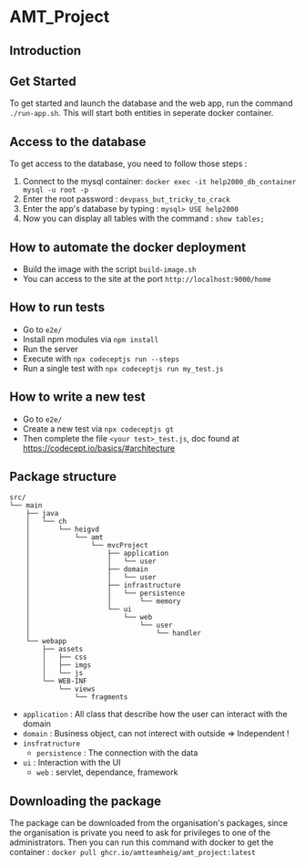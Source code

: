 # AMT_Project

## Introduction

## Get Started

To get started and launch the database and the web app, run the command `./run-app.sh`. This will start both entities in seperate docker container.

## Access to the database

To get access to the database, you need to follow those steps : 

1. Connect to the mysql container: 
`docker exec -it help2000_db_container mysql -u root -p`
2. Enter the root password : `devpass_but_tricky_to_crack`
3. Enter the app's database by typing : `mysql> USE help2000`
4. Now you can display all tables with the command : `show tables;`

## How to automate the docker deployment

- Build the image with the script `build-image.sh`
- You can access to the site at the port `http://localhost:9000/home`

## How to run tests

- Go to `e2e/`
- Install npm modules via `npm install`
- Run the server
- Execute with `npx codeceptjs run --steps`
- Run a single test with `npx codeceptjs run my_test.js`

## How to write a new test

- Go to `e2e/`
- Create a new test via `npx codeceptjs gt`
- Then complete the file `<your test>_test.js`, doc found at https://codecept.io/basics/#architecture

## Package structure

```
src/
└── main
    ├── java
    │   └── ch
    │       └── heigvd
    │           └── amt
    │               └── mvcProject
    │                   ├── application
    │                   │   └── user
    │                   ├── domain
    │                   │   └── user
    │                   ├── infrastructure
    │                   │   └── persistence
    │                   │       └── memory
    │                   └── ui
    │                       └── web
    │                           └── user
    │                               └── handler
    └── webapp
        ├── assets
        │   ├── css
        │   ├── imgs
        │   └── js
        └── WEB-INF
            └── views
                └── fragments

```

- `application` : All class that describe how the user can interact with the
 domain
- `domain` : Business object, can not interect with outside => Independent !
- `insfratructure`
    - `persistence` : The connection with the data
- `ui` : Interaction with the UI
    - `web` : servlet, dependance, framework

## Downloading the package
The package can be downloaded from the organisation's packages, since the organisation is private you need to ask for privileges to one of the administrators. Then you can run this command with docker to get the container : `docker pull ghcr.io/amtteamheig/amt_project:latest`
